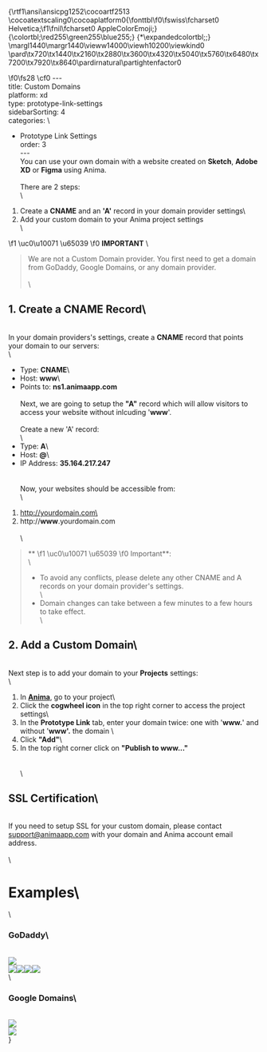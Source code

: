 {\rtf1\ansi\ansicpg1252\cocoartf2513
\cocoatextscaling0\cocoaplatform0{\fonttbl\f0\fswiss\fcharset0 Helvetica;\f1\fnil\fcharset0 AppleColorEmoji;}
{\colortbl;\red255\green255\blue255;}
{\*\expandedcolortbl;;}
\margl1440\margr1440\vieww14000\viewh10200\viewkind0
\pard\tx720\tx1440\tx2160\tx2880\tx3600\tx4320\tx5040\tx5760\tx6480\tx7200\tx7920\tx8640\pardirnatural\partightenfactor0

\f0\fs28 \cf0 ---\
title: Custom Domains\
platform: xd\
type: prototype-link-settings\
sidebarSorting: 4\
categories: \
- Prototype Link Settings\
order: 3\
---\
You can use your own domain with a website created on **Sketch**, **Adobe XD** or **Figma** using Anima.\
\
There are 2 steps:\
\
1.  Create a **CNAME** and an **'A'** record in your domain provider settings\
2.  Add your custom domain to your Anima project settings\
\
> 
\f1 \uc0\u10071 \u65039 
\f0 **IMPORTANT** \
> We are not a Custom Domain provider. You first need to get a domain from GoDaddy, Google Domains, or any domain provider.\
\
\
## 1. Create a CNAME Record\
\
In your domain providers's settings, create a **CNAME** record that points your domain to our servers:\
\
* Type: **CNAME**\
* Host: **www**\
* Points to: **ns1.animaapp.com**\
\
Next, we are going to setup the **"A"** record which will allow visitors to access your website without inlcuding '**www**'.\
\
Create a new 'A' record:\
\
* Type: **A**\
* Host: **@**\
* IP Address: **35.164.217.247**\
\
\
Now, your websites should be accessible from:\
\
1. http://yourdomain.com\
2. http://**www**.yourdomain.com\
\
\
>**
\f1 \uc0\u10071 \u65039 
\f0 Important**:\
>\
>- To avoid any conflicts, please delete any other CNAME and A records on your domain provider's settings.\
>\
>- Domain changes can take between a few minutes to a few hours to take effect.\
\
## 2. Add a Custom Domain\
\
Next step is to add your domain to your **Projects** settings:\
\
1. In [**Anima**](https://projects.animaapp.com), go to your project\
2. Click the **cogwheel icon** in the top right corner to access the project settings\
3. In the **Prototype Link** tab, enter your domain twice: one with '**www.**' and without '**www'.** the domain \
4. Click **"Add"**\
5. In the top right corner click on **"Publish to www..."**\
\
\
\
## SSL Certification\
\
If you need to setup SSL for your custom domain, please contact support@animaapp.com with your domain and Anima account email address.\
\
\
# Examples\
\
### GoDaddy\
\
![](https://s3.amazonaws.com/animaapp/docs/sketch/Export%20-%20Custom%20Domain%20-%20Godaddy1.png)\
![](https://s3.amazonaws.com/animaapp/docs/sketch/Export%20-%20Custom%20Domain%20-%20Godaddy1.png)![](https://s3.amazonaws.com/animaapp/docs/sketch/Export%20-%20Custom%20Domain%20-%20Godaddy2.png)![](https://s3.amazonaws.com/animaapp/docs/sketch/Export%20-%20Custom%20Domain%20-%20Godaddy3.png)![](https://s3.amazonaws.com/animaapp/docs/sketch/Export%20-%20Custom%20Domain%20-%20Godaddy4.png)\
\
### Google Domains\
\
![](https://s3.amazonaws.com/animaapp/docs/sketch/Export%20-%20Custom%20Domain%20-%20Google1.png)\
![](https://s3.amazonaws.com/animaapp/docs/sketch/Export%20-%20Custom%20Domain%20-%20Google2.png)\
}